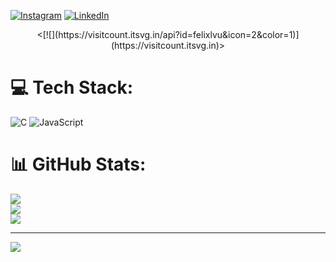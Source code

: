 
  [![Instagram](https://img.shields.io/badge/Instagram-%23E4405F.svg?logo=Instagram&logoColor=white)](https://instagram.com/felixlvu) [![LinkedIn](https://img.shields.io/badge/LinkedIn-%230077B5.svg?logo=linkedin&logoColor=white)](https://linkedin.com/in/félix-schrynemaekers) 

<p align='center'>
    <[![](https://visitcount.itsvg.in/api?id=felixlvu&icon=2&color=1)](https://visitcount.itsvg.in)>
</p>

# 💻 Tech Stack:
![C](https://img.shields.io/badge/c-%2300599C.svg?style=for-the-badge&logo=c&logoColor=white) ![JavaScript](https://img.shields.io/badge/javascript-%23323330.svg?style=for-the-badge&logo=javascript&logoColor=%23F7DF1E)
# 📊 GitHub Stats:
![](https://github-readme-stats.vercel.app/api?username=felixlvu&theme=dark&hide_border=false&include_all_commits=false&count_private=false)<br/>
![](https://github-readme-streak-stats.herokuapp.com/?user=felixlvu&theme=dark&hide_border=false)<br/>
![](https://github-readme-stats.vercel.app/api/top-langs/?username=felixlvu&theme=dark&hide_border=false&include_all_commits=false&count_private=false&layout=compact)

---
[![](https://visitcount.itsvg.in/api?id=felixlvu&icon=2&color=1)](https://visitcount.itsvg.in)

<!-- Proudly created with GPRM ( https://gprm.itsvg.in ) -->
